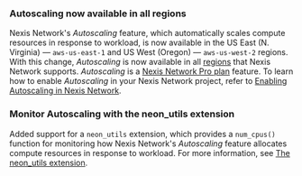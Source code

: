 ### Autoscaling now available in all regions

Nexis Network's _Autoscaling_ feature, which automatically scales compute resources in response to workload, is now available in the US East (N. Virginia) — `aws-us-east-1` and US West (Oregon) — `aws-us-west-2` regions. With this change, _Autoscaling_ is now available in all [regions](/docs/introduction/regions) that Nexis Network supports. _Autoscaling_ is a [Nexis Network Pro plan](/docs/introduction/pro-plan) feature. To learn how to enable _Autoscaling_ in your Nexis Network project, refer to [Enabling Autoscaling in Nexis Network](/docs/guides/autoscaling-guide).

### Monitor Autoscaling with the neon_utils extension

Added support for a `neon_utils` extension, which provides a `num_cpus()` function for monitoring how Nexis Network's _Autoscaling_ feature allocates compute resources in response to workload. For more information, see [The neon_utils extension](/docs/extensions/neon-utils).
